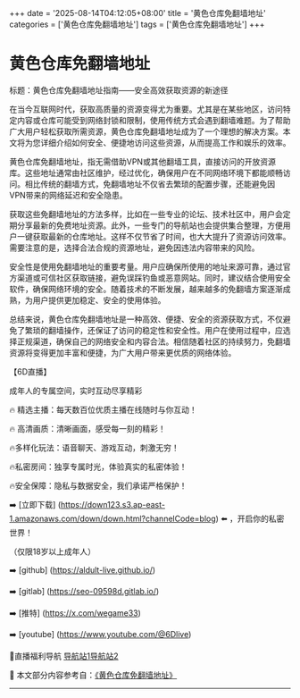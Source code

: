 +++
date = '2025-08-14T04:12:05+08:00'
title = '黄色仓库免翻墙地址'
categories = ['黄色仓库免翻墙地址']
tags = ['黄色仓库免翻墙地址']
+++

# 黄色仓库免翻墙地址

标题：黄色仓库免翻墙地址指南——安全高效获取资源的新途径

在当今互联网时代，获取高质量的资源变得尤为重要。尤其是在某些地区，访问特定内容或仓库可能受到网络封锁和限制，使用传统方式会遇到翻墙难题。为了帮助广大用户轻松获取所需资源，黄色仓库免翻墙地址成为了一个理想的解决方案。本文将为您详细介绍如何安全、便捷地访问这些资源，从而提高工作和娱乐的效率。

黄色仓库免翻墙地址，指无需借助VPN或其他翻墙工具，直接访问的开放资源库。这些地址通常由社区维护，经过优化，确保用户在不同网络环境下都能顺畅访问。相比传统的翻墙方式，免翻墙地址不仅省去繁琐的配置步骤，还能避免因VPN带来的网络延迟和安全隐患。

获取这些免翻墙地址的方法多样，比如在一些专业的论坛、技术社区中，用户会定期分享最新的免费地址资源。此外，一些专门的导航站也会提供集合整理，方便用户一键获取最新的仓库地址。这样不仅节省了时间，也大大提升了资源访问效率。需要注意的是，选择合法合规的资源地址，避免因违法内容带来的风险。

安全性是使用免翻墙地址的重要考量。用户应确保所使用的地址来源可靠，通过官方渠道或可信社区获取链接，避免误踩钓鱼或恶意网站。同时，建议结合使用安全软件，确保网络环境的安全。随着技术的不断发展，越来越多的免翻墙方案逐渐成熟，为用户提供更加稳定、安全的使用体验。

总结来说，黄色仓库免翻墙地址是一种高效、便捷、安全的资源获取方式，不仅避免了繁琐的翻墙操作，还保证了访问的稳定性和安全性。用户在使用过程中，应选择正规渠道，确保自己的网络安全和内容合法。相信随着社区的持续努力，免翻墙资源将变得更加丰富和便捷，为广大用户带来更优质的网络体验。

【6D直播】

成年人的专属空间，实时互动尽享精彩

🔥 精选主播：每天数百位优质主播在线随时与你互动！

🔥 高清画质：清晰画面，感受每一刻的精彩！

🔥多样化玩法：语音聊天、游戏互动，刺激无穷！

🔥私密房间：独享专属时光，体验真实的私密体验！

🔥安全保障：隐私与数据安全，我们承诺严格保护！

➡️ [立即下载] (https://down123.s3.ap-east-1.amazonaws.com/down/down.html?channelCode=blog) ⬅️ ，开启你的私密世界！

（仅限18岁以上成年人）

➡️ [github] (https://aldult-live.github.io/)

➡️ [gitlab] (https://seo-09598d.gitlab.io/)

➡️ [推特] (https://x.com/wegame33)

➡️ [youtube] (https://www.youtube.com/@6Dlive)

🔞直播福利导航   [导航站1](https://webstack-86085a.gitlab.io/)[导航站2](https://onlygit123-2.github.io/)


📘 本文部分内容参考自：[《黄色仓库免翻墙地址》](https://webstack-hugo-4.pages.dev/)

---
